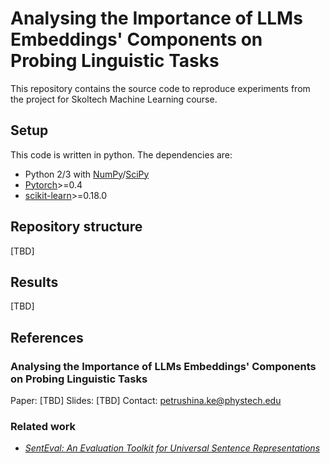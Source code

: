 # Analysing the Importance of LLMs Embeddings' Components on Probing Linguistic Tasks
This repository contains the source code to reproduce experiments from the project for Skoltech Machine Learning course. 
## Setup
This code is written in python. The dependencies are:

* Python 2/3 with [NumPy](http://www.numpy.org/)/[SciPy](http://www.scipy.org/)
* [Pytorch](http://pytorch.org/)>=0.4
* [scikit-learn](http://scikit-learn.org/stable/index.html)>=0.18.0

## Repository structure
[TBD]
## Results
[TBD]
## References
### Analysing the Importance of LLMs Embeddings' Components on Probing Linguistic Tasks
Paper: [TBD]
Slides: [TBD]
Contact: [petrushina.ke@phystech.edu](mailto:petrushina.ke@phystech.edu)
### Related work
* [*SentEval: An Evaluation Toolkit for Universal Sentence Representations*](https://arxiv.org/abs/1803.05449)
